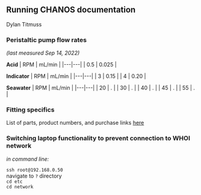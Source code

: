 ## Running CHANOS documentation
Dylan Titmuss

### Peristaltic pump flow rates
_(last measured Sep 14, 2022)_

**Acid**
| RPM | mL/min |
|---|---|
| 0.5 | 0.025 |

**Indicator**
| RPM | mL/min |
|---|---|
| 3 | 0.15 |
| 4 | 0.20 |

**Seawater**
| RPM | mL/min |
|---|---|
| 20 | . |
| 30 | . |
| 40 | . |
| 45 | . |
| 55 | . |

### Fitting specifics
List of parts, product numbers, and purchase links [here](https://docs.google.com/spreadsheets/d/1qeb6Xm3a77qfnudg0RbO5zIJ3JhFE3r3gQCl5yniu-8/)

### Switching laptop functionality to prevent connection to WHOI network
_in command line:_

`ssh root@192.168.0.50`  
navigate to `?` directory  
`cd etc`  
`cd network`  


